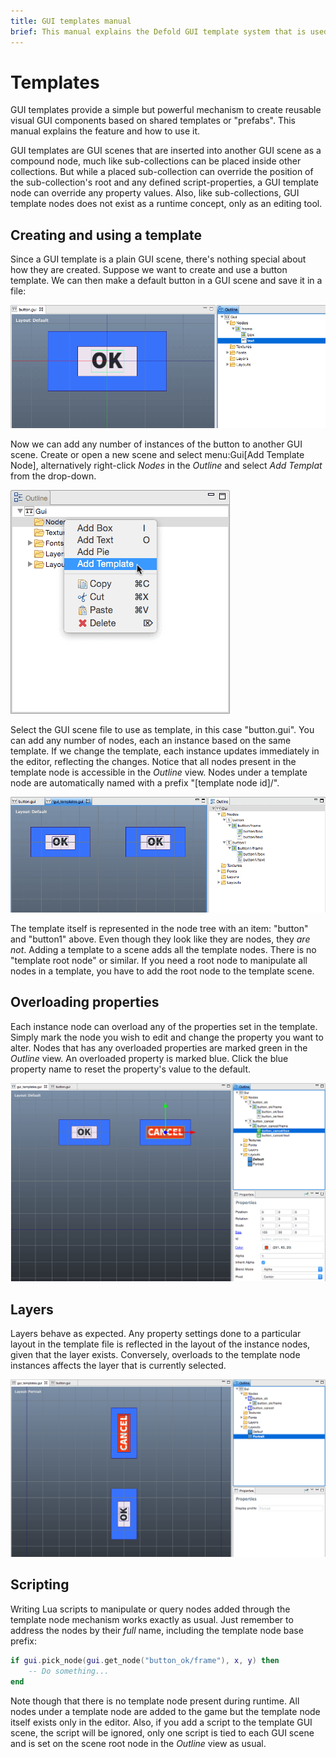 ```yaml
---
title: GUI templates manual
brief: This manual explains the Defold GUI template system that is used to create reusable visual GUI components based on shared templates or 'prefabs'.
---
```


Templates
=========

GUI templates provide a simple but powerful mechanism to create reusable visual GUI components based on shared templates or "prefabs". This manual explains the feature and how to use it.

GUI templates are GUI scenes that are inserted into another GUI scene as a compound node, much like sub-collections can be placed inside other collections. But while a placed sub-collection can override the position of the sub-collection's root and any defined script-properties, a GUI template node can override any property values. Also, like sub-collections, GUI template nodes does not exist as a runtime concept, only as an editing tool.

## Creating and using a template

Since a GUI template is a plain GUI scene, there's nothing special about how they are created. Suppose we want to create and use a button template. We can then make a default button in a GUI scene and save it in a file:

![Button template](images/gui-templates/gui-templates-button.png)

Now we can add any number of instances of the button to another GUI scene. Create or open a new scene and select menu:Gui[Add Template Node], alternatively right-click *Nodes* in the *Outline* and select *Add Templat* from the drop-down.

![Add template](images/gui-templates/gui-templates-add-template.png)

Select the GUI scene file to use as template, in this case "button.gui". You can add any number of nodes, each an instance based on the same template. If we change the template, each instance updates immediately in the editor, reflecting the changes. Notice that all nodes present in the template node is accessible in the *Outline* view. Nodes under a template node are automatically named with a prefix "[template node id]/".

![Node instances](images/gui-templates/gui-templates-instances.png)

The template itself is represented in the node tree with an item: "button" and "button1" above. Even though they look like they are nodes, they *are not*. Adding a template to a scene adds all the template nodes. There is no "template root node" or similar. If you need a root node to manipulate all nodes in a template, you have to add the root node to the template scene.

## Overloading properties

Each instance node can overload any of the properties set in the template. Simply mark the node you wish to edit and change the property you want to alter. Nodes that has any overloaded properties are marked green in the *Outline* view. An overloaded property is marked blue. Click the blue property name to reset the property's value to the default.

![Overloaded properties](images/gui-templates/gui-templates-overloaded.png)

## Layers

Layers behave as expected. Any property settings done to a particular layout in the template file is reflected in the layout of the instance nodes, given that the layer exists. Conversely, overloads to the template node instances affects the layer that is currently selected.

![Overloading in layers](images/gui-templates/gui-templates-layers.png)

## Scripting

Writing Lua scripts to manipulate or query nodes added through the template node mechanism works exactly as usual. Just remember to address the nodes by their _full_ name, including the template node base prefix:

```lua
if gui.pick_node(gui.get_node("button_ok/frame"), x, y) then
    -- Do something...
end
```

Note though that there is no template node present during runtime. All nodes under a template node are added to the game but the template node itself exists only in the editor. Also, if you add a script to the template GUI scene, the script will be ignored, only one script is tied to each GUI scene and is set on the scene root node in the *Outline* view as usual.
